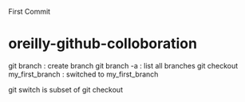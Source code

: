 First Commit
# oreilly-github-colloboration

git branch <NAME> : create branch <NAME>
git branch -a : list all branches
git checkout my_first_branch : switched to my_first_branch
    
git switch is subset of git checkout
